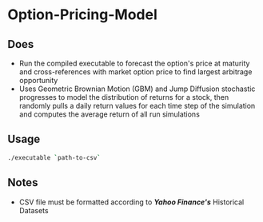 # Option-Pricing-Model

## Does
* Run the compiled executable to forecast the option's price at maturity and cross-references with market option price to find largest arbitrage opportunity
* Uses Geometric Brownian Motion (GBM) and Jump Diffusion stochastic progresses to model the distribution of returns for a stock, then randomly pulls a daily return values for each time step of the simulation and computes the average return of all run simulations

## Usage

```bash
./executable `path-to-csv`
```

## Notes
* CSV file must be formatted according to ***Yahoo Finance's*** Historical Datasets
